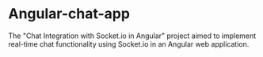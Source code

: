 # Angular-chat-app
The "Chat Integration with Socket.io in Angular" project aimed to implement real-time chat functionality using Socket.io in an Angular web application.
